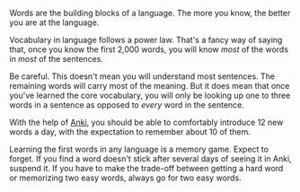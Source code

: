 Words are the building blocks of a language. The more you know, the better you are at the language.

Vocabulary in language follows a power law. That's a fancy way of saying that, once you know the first 2,000 words, you will know *most* of the words in *most* of the sentences.

Be careful. This doesn't mean you will understand most sentences. The remaining words will carry most of the meaning. But it does mean that once you've learned the core vocabulary, you will only be looking up one to three words in a sentence as opposed to *every* word in the sentence.

With the help of [Anki](/tools/anki/), you should be able to comfortably introduce 12 new words a day, with the expectation to remember about 10 of them.

Learning the first words in any language is a memory game. Expect to forget. If you find a word doesn't stick after several days of seeing it in Anki, suspend it. If you have to make the trade-off between getting a hard word or memorizing two easy words, always go for two easy words.
